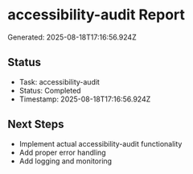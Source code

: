 # accessibility-audit Report

Generated: 2025-08-18T17:16:56.924Z

## Status
- Task: accessibility-audit
- Status: Completed
- Timestamp: 2025-08-18T17:16:56.924Z

## Next Steps
- Implement actual accessibility-audit functionality
- Add proper error handling
- Add logging and monitoring
